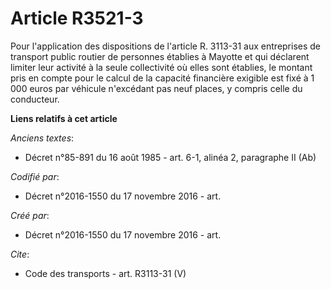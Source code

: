 # Article R3521-3

Pour l'application des dispositions de l'article R. 3113-31 aux entreprises de transport public routier de personnes établies
à Mayotte et qui déclarent limiter leur activité à la seule collectivité où elles sont établies, le montant pris en compte
pour le calcul de la capacité financière exigible est fixé à 1 000 euros par véhicule n'excédant pas neuf places, y compris
celle du conducteur.

**Liens relatifs à cet article**

_Anciens textes_:

  - Décret n°85-891 du 16 août 1985 - art. 6-1, alinéa 2, paragraphe II  (Ab)

_Codifié par_:

  - Décret n°2016-1550 du 17 novembre 2016 - art.

_Créé par_:

  - Décret n°2016-1550 du 17 novembre 2016 - art.

_Cite_:

  - Code des transports - art. R3113-31 (V)
